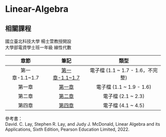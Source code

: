# Linear-Algebra

## 相關課程
國立臺北科技大學 楊士萱教授開設  
大學部電資學士班一年級 線性代數  

章節 | 筆記 | 類型 |
|:--------:|:-------:|:-------:|
| 第一章-1.1~1.7 | [第一章-1.1~1.7](/第一章-1.1~1.7.pdf) | 電子檔 (1.1 ~ 1.7 - 1.6，不完整) |
| 第一章 | [第一章](/第一章.pdf) | 電子檔 (1.1 ~ 1.9 - 1.6) |
| 第二章 | [第二章](/第二章.pdf) | 電子檔 (2.1 ~ 2.3) |
| 第四章 | [第四章](/第四章.pdf) | 電子檔 (4.1 ~ 4.5) |

參考書：  
David. C. Lay, Stephen R. Lay, and Judy J. McDonald, Linear Algebra and its Applications, Sixth Edition, Pearson Education Limited, 2022.
